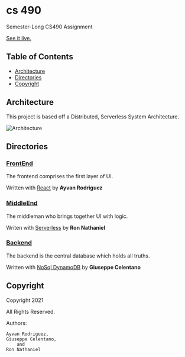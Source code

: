# cs 490
Semester-Long CS490 Assignment

[See it live.](https://cs490subway.s3.us-east-2.amazonaws.com/index.html)

## Table of Contents
- [Architecture](#architecture)
- [Directories](#directories)
- [Copyright](#copyright)


## Architecture

This project is based off a Distributed, Serverless System Architecture. 

![Architecture](https://embed.creately.com/4UYwlRfaEaD?type=jpeg)


## Directories

### [FrontEnd](frontend/)

The frontend comprises the first layer of UI.

Written with <u>React</u> by **Ayvan Rodriguez**


### [MiddleEnd](middlend/)

The middleman who brings together UI with logic.

Writen with <u>Serverless</u> by **Ron Nathaniel**

### [Backend](backend/)

The backend is the central database which holds all truths.

Written with <u>NoSql DynamoDB</u> by **Giuseppe Celentano**

## Copyright

Copyright 2021

All Rights Reserved.

Authors:

    Ayvan Rodriguez,
    Giuseppe Celentano,
        and
    Ron Nathaniel
